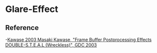 # Glare-Effect

## Reference
-[Kawase 2003 Masaki Kawase, "Frame Buffer Postprocessing Effects DOUBLE-S.T.E.A.L (Wreckless)", GDC 2003](http://www.daionet.gr.jp/~masa/archives/GDC2003_DSTEAL.ppt)
